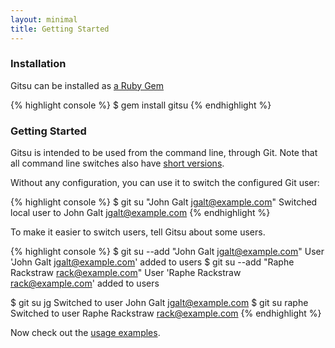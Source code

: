```yaml
---
layout: minimal
title: Getting Started
---
```


### Installation

Gitsu can be installed as [a Ruby Gem](https://rubygems.org/gems/gitsu)

{% highlight console %}
$ gem install gitsu
{% endhighlight %}

### Getting Started

Gitsu is intended to be used from the command line, through Git. Note that all command line
switches also have [short versions](/gitsu/cli).

Without any configuration, you can use it to switch the configured Git user:

{% highlight console %}
$ git su "John Galt <jgalt@example.com>"
Switched local user to John Galt <jgalt@example.com>
{% endhighlight %}

To make it easier to switch users, tell Gitsu about some users.

{% highlight console %}
$ git su --add "John Galt <jgalt@example.com>"
User 'John Galt <jgalt@example.com>' added to users
$ git su --add "Raphe Rackstraw <rack@example.com>"
User 'Raphe Rackstraw <rack@example.com>' added to users

$ git su jg
Switched to user John Galt <jgalt@example.com>
$ git su raphe
Switched to user Raphe Rackstraw <rack@example.com>
{% endhighlight %}

Now check out the [usage examples](/gitsu/usage).
